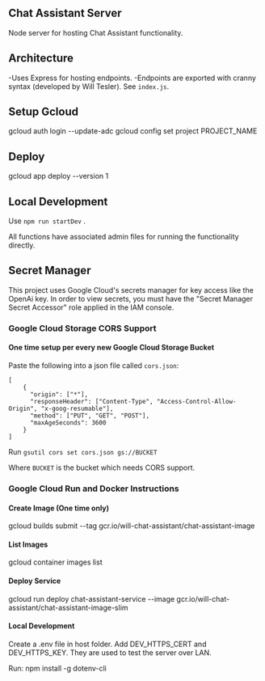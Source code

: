 ## Chat Assistant Server

Node server for hosting Chat Assistant functionality.

## Architecture

-Uses Express for hosting endpoints.
-Endpoints are exported with cranny syntax (developed by Will Tesler). See `index.js`.

## Setup Gcloud

gcloud auth login --update-adc
gcloud config set project PROJECT_NAME

## Deploy

gcloud app deploy --version 1

## Local Development

Use `npm run startDev` .

All functions have associated admin files for running the functionality directly.

## Secret Manager
This project uses Google Cloud's secrets manager for key access like the OpenAi key. In order to view secrets,
you must have the "Secret Manager Secret Accessor" role applied in the IAM console.

### Google Cloud Storage CORS Support

#### One time setup per every new Google Cloud Storage Bucket
Paste the following into a json file called `cors.json`:
```
[
    {
      "origin": ["*"],
      "responseHeader": ["Content-Type", "Access-Control-Allow-Origin", "x-goog-resumable"],
      "method": ["PUT", "GET", "POST"],
      "maxAgeSeconds": 3600
    }
]
```

Run `gsutil cors set cors.json gs://BUCKET`

Where `BUCKET` is the bucket which needs CORS support.

### Google Cloud Run and Docker Instructions

#### Create Image (One time only)
gcloud builds submit --tag gcr.io/will-chat-assistant/chat-assistant-image

#### List Images
gcloud container images list

#### Deploy Service
gcloud run deploy chat-assistant-service --image gcr.io/will-chat-assistant/chat-assistant-image-slim


#### Local Development
Create a .env file in host folder. Add DEV_HTTPS_CERT and DEV_HTTPS_KEY.
They are used to test the server over LAN.

Run:
npm install -g dotenv-cli